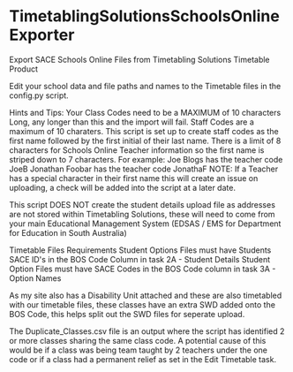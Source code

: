 # TimetablingSolutionsSchoolsOnlineExporter
Export SACE Schools Online Files from Timetabling Solutions Timetable Product

Edit your school data and file paths and names to the Timetable files in the config.py script.

Hints and Tips:
Your Class Codes need to be a MAXIMUM of 10 characters Long, any longer than this and the import will fail.
Staff Codes are a maximum of 10 charaters. This script is set up to create staff codes as the first name followed by the first  initial of their last name. There is a limit of 8 characters for Schools Online Teacher information so the first name is striped down to 7 characters. 
For example:
Joe Blogs has the teacher code JoeB
Jonathan Foobar has the teacher code JonathaF
NOTE: If a Teacher has a special character in their first name this will create an issue on uploading, a check will be added into the script at a later date.

This script DOES NOT create the student details upload file as addresses are not stored within Timetabling Solutions, these will need to come from your main Educational Management System (EDSAS / EMS for Department for Education in South Australia)

Timetable Files Requirements
Student Options Files must have Students SACE ID's in the BOS Code Column in task 2A - Student Details
Student Option Files must have SACE Codes in the BOS Code column in task 3A - Option Names

As my site also has a Disability Unit attached and these are also timetabled with our timetable files, these classes have an extra SWD added onto the BOS Code, this helps split out the SWD files for seperate upload.

The Duplicate_Classes.csv file is an output where the script has identified 2 or more classes sharing the same class code. A potential cause of this would be if a class was being team taught by 2 teachers under the one code or if a class had a permanent relief as set in the Edit Timetable task.